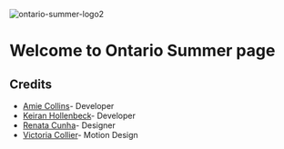 ![ontario-summer-logo2](https://user-images.githubusercontent.com/43183038/74216868-b7fd4400-4c73-11ea-933e-cea12b16cc36.png)
# Welcome to Ontario Summer page

## Credits
- [Amie Collins](https://github.com/amiecollins)- Developer
- [Keiran Hollenbeck](https://github.com/kmankeiran)- Developer
- [Renata Cunha](https://github.com/Re-01)- Designer
- [Victoria Collier](https://github.com/vcollier)- Motion Design


